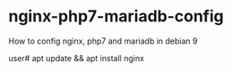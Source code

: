 # nginx-php7-mariadb-config
How to config nginx, php7 and mariadb in debian 9

user# apt update && apt install nginx 
